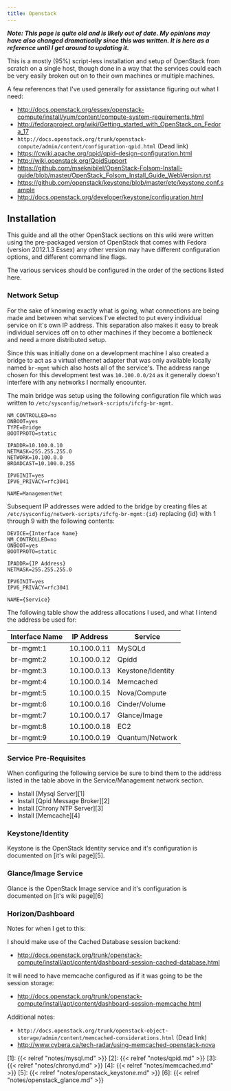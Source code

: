 ```yaml
---
title: Openstack
---
```


***Note: This page is quite old and is likely out of date. My opinions may have
also changed dramatically since this was written. It is here as a reference
until I get around to updating it.***

This is a mostly (95%) script-less installation and setup of OpenStack from
scratch on a single host, though done in a way that the services could each be
very easily broken out on to their own machines or multiple machines.

A few references that I've used generally for assistance figuring out what I
need:

* http://docs.openstack.org/essex/openstack-compute/install/yum/content/compute-system-requirements.html
* http://fedoraproject.org/wiki/Getting_started_with_OpenStack_on_Fedora_17
* `http://docs.openstack.org/trunk/openstack-compute/admin/content/configuration-qpid.html` (Dead link)
* https://cwiki.apache.org/qpid/qpid-design-configuration.html
* http://wiki.openstack.org/QpidSupport
* https://github.com/mseknibilel/OpenStack-Folsom-Install-guide/blob/master/OpenStack_Folsom_Install_Guide_WebVersion.rst
* https://github.com/openstack/keystone/blob/master/etc/keystone.conf.sample
* http://docs.openstack.org/developer/keystone/configuration.html

## Installation

This guide and all the other OpenStack sections on this wiki were written using
the pre-packaged version of OpenStack that comes with Fedora (version 2012.1.3
Essex) any other version may have different configuration options, and
different command line flags.

The various services should be configured in the order of the sections listed
here.

### Network Setup

For the sake of knowing exactly what is going, what connections are being made
and between what services I've elected to put every individual service on it's
own IP address. This separation also makes it easy to break individual services
off on to other machines if they become a bottleneck and need a more
distributed setup.

Since this was initially done on a development machine I also created a bridge
to act as a virtual ethernet adapter that was only available locally named
`br-mgmt` which also hosts all of the service's. The address range chosen for
this development test was `10.100.0.0/24` as it generally doesn't interfere
with any networks I normally encounter.

The main bridge was setup using the following configuration file which was
written to `/etc/sysconfig/network-scripts/ifcfg-br-mgmt`.

```
NM_CONTROLLED=no
ONBOOT=yes
TYPE=Bridge
BOOTPROTO=static

IPADDR=10.100.0.10
NETMASK=255.255.255.0
NETWORK=10.100.0.0
BROADCAST=10.100.0.255

IPV6INIT=yes
IPV6_PRIVACY=rfc3041

NAME=ManagementNet
```

Subsequent IP addresses were added to the bridge by creating files at
`/etc/sysconfig/network-scripts/ifcfg-br-mgmt:{id}` replacing {id} with 1
through 9 with the following contents:

```
DEVICE={Interface Name}
NM_CONTROLLED=no
ONBOOT=yes
BOOTPROTO=static

IPADDR={IP Address}
NETMASK=255.255.255.0

IPV6INIT=yes
IPV6_PRIVACY=rfc3041

NAME={Service}
```

The following table show the address allocations I used, and what I intend the
address be used for:

| Interface Name | IP Address  | Service           |
| -------------- | ----------- | ----------------- |
| br-mgmt:1      | 10.100.0.11 | MySQLd            |
| br-mgmt:2      | 10.100.0.12 | Qpidd             |
| br-mgmt:3      | 10.100.0.13 | Keystone/Identity |
| br-mgmt:4      | 10.100.0.14 | Memcached         |
| br-mgmt:5      | 10.100.0.15 | Nova/Compute      |
| br-mgmt:6      | 10.100.0.16 | Cinder/Volume     |
| br-mgmt:7      | 10.100.0.17 | Glance/Image      |
| br-mgmt:8      | 10.100.0.18 | EC2               |
| br-mgmt:9      | 10.100.0.19 | Quantum/Network   |

### Service Pre-Requisites

When configuring the following service be sure to bind them to the address
listed in the table above in the Service/Management network section.

* Install [Mysql Server][1]
* Install [Qpid Message Broker][2]
* Install [Chrony NTP Server][3]
* Install [Memcache][4]

### Keystone/Identity

Keystone is the OpenStack Identity service and it's configuration is documented
on [it's wiki page][5].

### Glance/Image Service

Glance is the OpenStack Image service and it's configuration is documented on
[it's wiki page][6]

### Horizon/Dashboard

Notes for when I get to this:

I should make use of the Cached Database session backend:

* http://docs.openstack.org/trunk/openstack-compute/install/apt/content/dashboard-session-cached-database.html

It will need to have memcache configured as if it was going to be the session
storage:

* http://docs.openstack.org/trunk/openstack-compute/install/apt/content/dashboard-session-memcache.html

Additional notes:

* `http://docs.openstack.org/trunk/openstack-object-storage/admin/content/memcached-considerations.html` (Dead link)
* http://www.cybera.ca/tech-radar/using-memcached-openstack-nova

[1]: {{< relref "notes/mysql.md" >}}
[2]: {{< relref "notes/qpid.md" >}}
[3]: {{< relref "notes/chronyd.md" >}}
[4]: {{< relref "notes/memcached.md" >}}
[5]: {{< relref "notes/openstack_keystone.md" >}}
[6]: {{< relref "notes/openstack_glance.md" >}}

